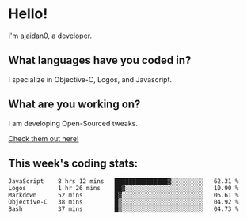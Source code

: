 # Hello!

I'm ajaidan0, a developer. 

## What languages have you coded in?

I specialize in Objective-C, Logos, and Javascript.

## What are you working on?

I am developing Open-Sourced tweaks.

[Check them out here!](https://github.com/ajaidan0/open-sourced-tweaks)

## This week's coding stats:
<!--START_SECTION:waka-->
```text
JavaScript    8 hrs 12 mins   ███████████████▓░░░░░░░░░   62.31 % 
Logos         1 hr 26 mins    ██▓░░░░░░░░░░░░░░░░░░░░░░   10.90 % 
Markdown      52 mins         █▓░░░░░░░░░░░░░░░░░░░░░░░   06.61 % 
Objective-C   38 mins         █▒░░░░░░░░░░░░░░░░░░░░░░░   04.92 % 
Bash          37 mins         █▒░░░░░░░░░░░░░░░░░░░░░░░   04.73 % 
```
<!--END_SECTION:waka-->
